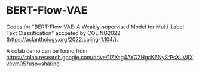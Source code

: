# BERT-Flow-VAE
Codes for "BERT-Flow-VAE: A Weakly-supervised Model for Multi-Label Text Classification" accpeted by COLING2022 (https://aclanthology.org/2022.coling-1.104/).

A colab demo can be found from https://colab.research.google.com/drive/1lZXag4AYGZHgcK6NySfPsXuV8Xvevm05?usp=sharing.
